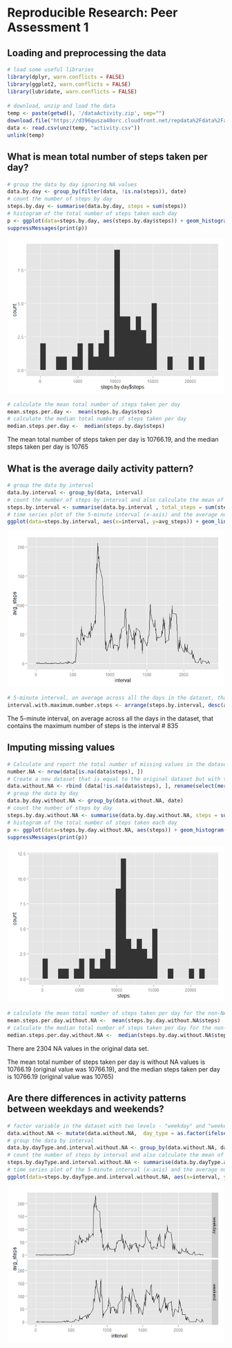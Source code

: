 # Reproducible Research: Peer Assessment 1


## Loading and preprocessing the data

```r
# load some useful libraries
library(dplyr, warn.conflicts = FALSE)
library(ggplot2, warn.conflicts = FALSE)
library(lubridate, warn.conflicts = FALSE)

# download, unzip and load the data
temp <- paste(getwd(), '/dataActivity.zip', sep="")
download.file("https://d396qusza40orc.cloudfront.net/repdata%2Fdata%2Factivity.zip",temp,method = "wininet")
data <- read.csv(unz(temp, "activity.csv"))
unlink(temp)
```

## What is mean total number of steps taken per day?

```r
# group the data by day ignoring NA values
data.by.day <- group_by(filter(data, !is.na(steps)), date)
# count the number of steps by day
steps.by.day <- summarise(data.by.day, steps = sum(steps))
# histogram of the total number of steps taken each day
p <- ggplot(data=steps.by.day, aes(steps.by.day$steps)) + geom_histogram()
suppressMessages(print(p))
```

![](PA1_template_files/figure-html/unnamed-chunk-2-1.png) 

```r
# calculate the mean total number of steps taken per day
mean.steps.per.day <-  mean(steps.by.day$steps) 
# calculate the median total number of steps taken per day
median.steps.per.day <-  median(steps.by.day$steps)
```
The mean total number of steps taken per day is 10766.19, and the median steps taken per day is 10765


## What is the average daily activity pattern?

```r
# group the data by interval
data.by.interval <- group_by(data, interval)
# count the number of steps by interval and also calculate the mean of each interval
steps.by.interval <- summarise(data.by.interval , total_steps = sum(steps, na.rm = TRUE), avg_steps = mean(steps, na.rm = TRUE))
# time series plot of the 5-minute interval (x-axis) and the average number of steps taken, averaged across all days (y-axis)
ggplot(data=steps.by.interval, aes(x=interval, y=avg_steps)) + geom_line()
```

![](PA1_template_files/figure-html/unnamed-chunk-3-1.png) 

```r
# 5-minute interval, on average across all the days in the dataset, that contains the maximum number of steps
interval.with.maximum.number.steps <- arrange(steps.by.interval, desc(avg_steps))[1, "interval"]
```
The 5-minute interval, on average across all the days in the dataset, that contains the maximum number of steps is the interval # 835


## Imputing missing values

```r
# Calculate and report the total number of missing values in the dataset (i.e. the total number of rows with NAs)
number.NA <- nrow(data[is.na(data$steps), ])
# Create a new dataset that is equal to the original dataset but with the missing data filled in. What I do is get the mean of that interval with NA step value and replace it with that value
data.without.NA <- rbind (data[!is.na(data$steps), ], rename(select(merge( data[is.na(data$steps), ],steps.by.interval, by="interval"    ), c(avg_steps, date, interval)), steps = avg_steps  ) )
# group the data by day
data.by.day.without.NA <- group_by(data.without.NA, date)
# count the number of steps by day
steps.by.day.without.NA <- summarise(data.by.day.without.NA, steps = sum(steps))
# histogram of the total number of steps taken each day
p <- ggplot(data=steps.by.day.without.NA, aes(steps)) + geom_histogram()
suppressMessages(print(p))
```

![](PA1_template_files/figure-html/unnamed-chunk-4-1.png) 

```r
# calculate the mean total number of steps taken per day for the non-NA dataset
mean.steps.per.day.without.NA <-  mean(steps.by.day.without.NA$steps) 
# calculate the median total number of steps taken per day for the non-NA dataset
median.steps.per.day.without.NA <-  median(steps.by.day.without.NA$steps)
```
There are 2304 NA values in the original data set.

The mean total number of steps taken per day is without NA values is 10766.19 (original value was 10766.19), and the median steps taken per day is 10766.19 (original value was 10765)


## Are there differences in activity patterns between weekdays and weekends?

```r
# factor variable in the dataset with two levels - "weekday" and "weekend" indicating whether a given date is a weekday or weekend day.
data.without.NA <- mutate(data.without.NA,  day_type = as.factor(ifelse(wday(as.Date(date))==1 | wday(as.Date(date))==7 ,"weekend","weekday")) )
# group the data by interval
data.by.dayType.and.interval.without.NA <- group_by(data.without.NA, day_type, interval)
# count the number of steps by interval and also calculate the mean of each interval
steps.by.dayType.and.interval.without.NA <- summarise(data.by.dayType.and.interval.without.NA , total_steps = sum(steps), avg_steps = mean(steps))
# time series plot of the 5-minute interval (x-axis) and the average number of steps taken, averaged across all days (y-axis)
ggplot(data=steps.by.dayType.and.interval.without.NA, aes(x=interval, y=avg_steps)) + geom_line() + facet_grid(day_type  ~ . )
```

![](PA1_template_files/figure-html/unnamed-chunk-5-1.png) 
